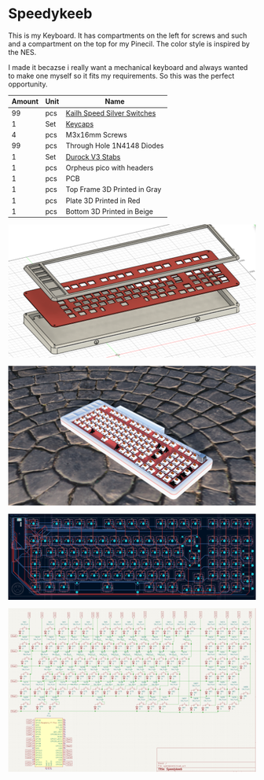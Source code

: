 # Speedykeeb

This is my Keyboard. It has compartments on the left for screws and such and a compartment on the top for my Pinecil. The color style is inspired by the NES.

I made it becazse i really want a mechanical keyboard and always wanted to make one myself so it fits my requirements. So this was the perfect opportunity. 

| Amount | Unit | Name                                                                                                                                                                                                                                                                                                                                                                                                                                                                                                                      |
| ------ | ---- | ------------------------------------------------------------------------------------------------------------------------------------------------------------------------------------------------------------------------------------------------------------------------------------------------------------------------------------------------------------------------------------------------------------------------------------------------------------------------------------------------------------------------- |
| 99     | pcs  | [Kailh Speed Silver Switches](https://www.kailh.net/products/kailh-speed-switch-set)                                                                                                                                                                                                                                                                                                                                                                                                                                      |
| 1      | Set  | [Keycaps](https://de.aliexpress.com/item/1005007924612616.html?spm=a2g0o.productlist.main.1.6702546bEf8on8&algo_pvid=38667654-184a-4a9d-84c0-011750d03eca&algo_exp_id=38667654-184a-4a9d-84c0-011750d03eca-9&pdp_ext_f=%7B%22order%22%3A%229%22%2C%22eval%22%3A%221%22%7D&pdp_npi=4%40dis%21USD%2141.27%2119.81%21%21%21297.52%21142.81%21%40212e520f17413429857041630e3a7c%2112000042867545632%21sea%21CM%216291529643%21ABX&curPageLogUid=pZki8PQQwdBy&utparam-url=scene%3Asearch%7Cquery_from%3A&gatewayAdapt=glo2deu) |
| 4      | pcs  | M3x16mm Screws                                                                                                                                                                                                                                                                                                                                                                                                                                                                                                            |
| 99     | pcs  | Through Hole 1N4148 Diodes                                                                                                                                                                                                                                                                                                                                                                                                                                                                                                |
| 1      | Set  | [Durock V3 Stabs](https:77kineticlabs.com/misc/durock/v2-stabilizers)                                                                                                                                                                                                                                                                                                                                                                                                                                                     |
| 1      | pcs  | Orpheus pico with headers                                                                                                                                                                                                                                                                                                                                                                                                                                                                                                 |
| 1      | pcs  | PCB                                                                                                                                                                                                                                                                                                                                                                                                                                                                                                                       |
| 1      | pcs  | Top Frame 3D Printed in Gray                                                                                                                                                                                                                                                                                                                                                                                                                                                                                              |
| 1      | pcs  | Plate 3D Printed in Red                                                                                                                                                                                                                                                                                                                                                                                                                                                                                                   |
| 1      | pcs  | Bottom 3D Printed in Beige                                                                                                                                                                                                                                                                                                                                                                                                                                                                                                |



![](img\assembly.png)

![](img\case.png)

![](img\pcb.png)

![](img\schematic.png)
